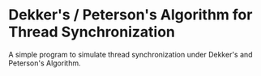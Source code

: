 # Dekker's / Peterson's Algorithm for Thread Synchronization

A simple program to simulate thread synchronization under Dekker's and Peterson's Algorithm.
